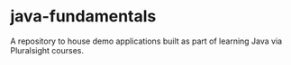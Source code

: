 # java-fundamentals
A repository to house demo applications built as part of learning Java via Pluralsight courses.
